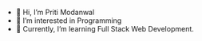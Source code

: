 - 👋 Hi, I’m Priti Modanwal
- 👀 I’m interested in Programming
- 🌱 Currently, I’m learning Full Stack Web Development.


<!---
ModanwalPriti06/ModanwalPriti06 is a ✨ special ✨ repository because its `README.md` (this file) appears on your GitHub profile.
You can click the Preview link to take a look at your changes.
--->
